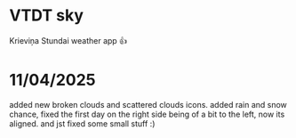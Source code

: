 # VTDT sky
Krieviņa Stundai weather app  👍


# 11/04/2025

added new broken clouds and scattered clouds icons.
added rain and snow chance,
fixed the first day on the right side being of a bit to the left, now its aligned.
and jst fixed some small stuff :)
